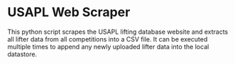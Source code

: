 # USAPL Web Scraper

This python script scrapes the USAPL lifting database website and extracts all lifter data from all competitions into a CSV file.
It can be executed multiple times to append any newly uploaded lifter data into the local datastore.
